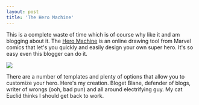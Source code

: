 ```yaml
---
layout: post
title: 'The Hero Machine'
---
```

This is a complete waste of time which is of course why like it and am blogging about it. The [Hero Machine](http://www.marvelvc.com.br/Hero/) is an online drawing tool from Marvel comics that let's you quickly and easily design your own super hero. It's so easy even this blogger can do it.

![](http://s3.amazonaws.com/BlueOnionSoftware/Blog/BlogetBlane2.png)

There are a number of templates and plenty of options that allow you to customize your hero. Here's my creation. Bloget Blane, defender of blogs, writer of wrongs (ooh, bad pun) and all around electrifying guy. My cat Euclid thinks I should get back to work.
